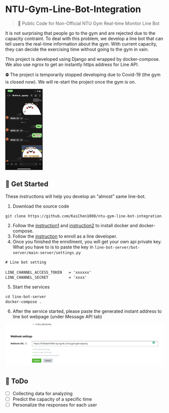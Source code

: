 # NTU-Gym-Line-Bot-Integration

> 🤖 Public Code for Non-Official NTU Gym Real-time Monitor Line Bot

It is not surprising that people go to the gym and are rejected due to the capacity contraint. To deal with this problem, we develop a line bot that can tell users the real-time information about the gym. With current capacity, they can decide the exercising time without going to the gym in vain. 



This project is developed using Django and wrapped by docker-compose. We also use ngrox to get an instantly https address for Line API.

⛔️ The project is temporarily stopped developing due to Covid-19 (the gym is closed now). We will re-start the project once the gym is on.

<img src="./imgs/IMG_8140.PNG" alt="IMG_8140" style="zoom:25%;" />



## 🔧 Get Started

These instructions will help you develop an “almost” same line-bot. 

1. Download the source code

```
git clone https://github.com/KaiChen1008/ntu-gym-line-bot-integration
```

2. Follow the [instruction1](https://www.docker.com/get-started)  and [instruction2](https://docs.docker.com/compose/install/) to install docker and docker-compose.
3. Follow the [instruction](https://developers.line.biz/en/docs/line-developers-console/login-account/#log-in-to-line-developers-console) to enroll as a line developer.
4. Once you finished the enrollment, you will get your own api private key. What you have to is to paste the key in `line-bot-server/bot-server/main-server/settings.py`

```
# Line bot setting

LINE_CHANNEL_ACCESS_TOKEN   = 'xxxxxx'
LINE_CHANNEL_SECRET         = 'xxxx'
```

5. Start the services

```
cd line-bot-server
docker-compose .
```

6. After the service started, please paste the generated instant address to line bot webpage (under Message API tab)

<img src="./imgs/IMG_01.PNG" style="zoom:100%;" />





## 📎 ToDo

- [ ] Collecting data for analyzing
- [ ] Predict the capacity of a specific time
- [ ] Personalize the responses for each user
